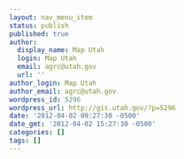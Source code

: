 ```yaml
---
layout: nav_menu_item
status: publish
published: true
author:
  display_name: Map Utah
  login: Map Utah
  email: agrc@utah.gov
  url: ''
author_login: Map Utah
author_email: agrc@utah.gov
wordpress_id: 5296
wordpress_url: http://gis.utah.gov/?p=5296
date: '2012-04-02 09:27:30 -0500'
date_gmt: '2012-04-02 15:27:30 -0500'
categories: []
tags: []
---
```


